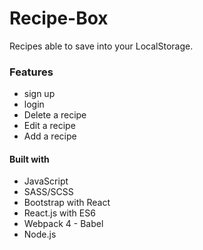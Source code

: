 # Recipe-Box

Recipes able to save into your LocalStorage.



### Features

  - sign up
  - login
  - Delete a recipe
  - Edit a recipe
  - Add a recipe



#### Built with
  - JavaScript
  - SASS/SCSS
  - Bootstrap with React
  - React.js with ES6
  - Webpack 4 - Babel
  - Node.js
